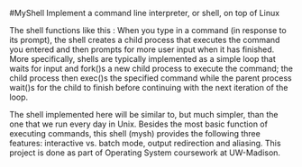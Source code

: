 #MyShell
Implement a command line interpreter, or shell, on top of Linux

The shell functions like this : When you type in a command (in response to its prompt), the shell creates a child process that executes the command you entered and then prompts for more user input when it has finished.  More specifically, shells are typically implemented as a simple loop that waits for input and fork()s a new child process to execute the command; the child process then exec()s the specified command while the parent process wait()s for the child to finish before continuing with the next iteration of the loop.

The shell implemented here will be similar to, but much simpler, than the one that we run every day in Unix. Besides the most basic function of executing commands, this shell (mysh) provides the following three features: interactive vs. batch mode, output redirection and aliasing. This project is done as part of Operating System coursework at UW-Madison.
